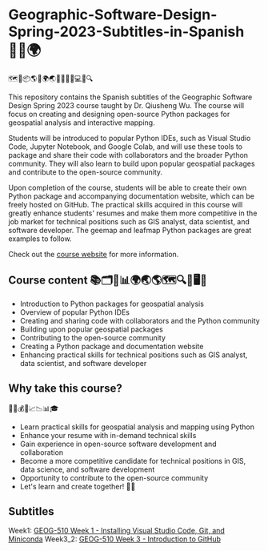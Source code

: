 # Geographic-Software-Design-Spring-2023-Subtitles-in-Spanish👨‍💻🌍

🗺️🐍📦🌎🌐🌍🌏🚀📝🤝👥💻🌱🔍

This repository contains the Spanish subtitles of the Geographic Software Design Spring 2023 course taught by Dr. Qiusheng Wu. The course will focus on creating and designing open-source Python packages for geospatial analysis and interactive mapping.

Students will be introduced to popular Python IDEs, such as Visual Studio Code, Jupyter Notebook, and Google Colab, and will use these tools to package and share their code with collaborators and the broader Python community. They will also learn to build upon popular geospatial packages and contribute to the open-source community.

Upon completion of the course, students will be able to create their own Python package and accompanying documentation website, which can be freely hosted on GitHub. The practical skills acquired in this course will greatly enhance students' resumes and make them more competitive in the job market for technical positions such as GIS analyst, data scientist, and software developer. The geemap and leafmap Python packages are great examples to follow.

Check out the [course website](https://sites.google.com/utk.edu/geog-510) for more information.

## Course content 📚🗂️📝📊🌍🌏🌎🗺️🔍🔭🖥️💼
- Introduction to Python packages for geospatial analysis
- Overview of popular Python IDEs
- Creating and sharing code with collaborators and the Python community
- Building upon popular geospatial packages
- Contributing to the open-source community
- Creating a Python package and documentation website
- Enhancing practical skills for technical positions such as GIS analyst, data scientist, and software developer

## Why take this course?
🤔💡💰💼📈📉📊🎓
- Learn practical skills for geospatial analysis and mapping using Python
- Enhance your resume with in-demand technical skills
- Gain experience in open-source software development and collaboration
- Become a more competitive candidate for technical positions in GIS, data science, and software development
- Opportunity to contribute to the open-source community
- Let's learn and create together! 🤝🌟

## Subtitles
Week1: [GEOG-510 Week 1 - Installing Visual Studio Code, Git, and Miniconda](https://youtu.be/aS5nDNLbO2w)
Week3_2: [GEOG-510 Week 3 - Introduction to GitHub](https://youtu.be/ndmJLOqs0lU)
